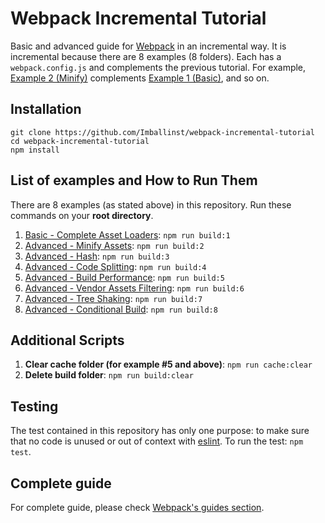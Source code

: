 # Webpack Incremental Tutorial
Basic and advanced guide for [Webpack](http://webpack.js.org/) in an incremental way. It is incremental because there are 8 examples (8 folders). Each has a `webpack.config.js` and complements the previous tutorial. For example, [Example 2 (Minify)](https://github.com/Imballinst/webpack-incremental-tutorial/tree/master/02-minify) complements [Example 1 (Basic)](https://github.com/Imballinst/webpack-incremental-tutorial/tree/master/01-basic), and so on.

## Installation
```
git clone https://github.com/Imballinst/webpack-incremental-tutorial
cd webpack-incremental-tutorial
npm install
```

## List of examples and How to Run Them
There are 8 examples (as stated above) in this repository. Run these commands on your **root directory**.

1. [Basic - Complete Asset Loaders](https://github.com/Imballinst/webpack-incremental-tutorial/tree/master/01-basic): `npm run build:1`
2. [Advanced - Minify Assets](https://github.com/Imballinst/webpack-incremental-tutorial/tree/master/02-minify): `npm run build:2`
3. [Advanced - Hash](https://github.com/Imballinst/webpack-incremental-tutorial/tree/master/03-hash): `npm run build:3`
4. [Advanced - Code Splitting](https://github.com/Imballinst/webpack-incremental-tutorial/tree/master/04-split-chunk): `npm run build:4`
5. [Advanced - Build Performance](https://github.com/Imballinst/webpack-incremental-tutorial/tree/master/05-build-cache): `npm run build:5`
6. [Advanced - Vendor Assets Filtering](https://github.com/Imballinst/webpack-incremental-tutorial/tree/master/06-filter): `npm run build:6`
7. [Advanced - Tree Shaking](https://github.com/Imballinst/webpack-incremental-tutorial/tree/master/07-tree-shaking): `npm run build:7`
8. [Advanced - Conditional Build](https://github.com/Imballinst/webpack-incremental-tutorial/tree/master/08-conditional-build): `npm run build:8`

## Additional Scripts
1. **Clear cache folder (for example #5 and above)**: `npm run cache:clear`
2. **Delete build folder**: `npm run build:clear`

## Testing
The test contained in this repository has only one purpose: to make sure that no code is unused or out of context with [eslint](https://eslint.org/). To run the test: `npm test`.

## Complete guide
For complete guide, please check [Webpack's guides section](https://webpack.js.org/guides).
